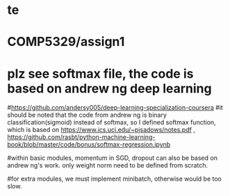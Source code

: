 # te
# COMP5329/assign1
# plz see softmax file, the code is based on andrew ng deep learning
#https://github.com/andersy005/deep-learning-specialization-coursera
#it should be noted that the code from andrew ng is binary classification(sigmoid) instead of softmax, so I defined softmax function, 
which is based on https://www.ics.uci.edu/~pjsadows/notes.pdf , 
https://github.com/rasbt/python-machine-learning-book/blob/master/code/bonus/softmax-regression.ipynb

#within basic modules, momentum in SGD, dropout can also be based on andrew ng's work.
only weight norm need to be defined from scratch. 

#for extra modules, we must implement minibatch, otherwise would be too slow. 
